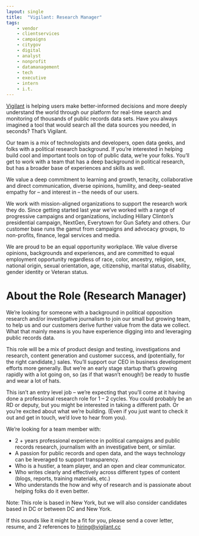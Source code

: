 ```yaml
---
layout: single
title:  "Vigilant: Research Manager"
tags: 
    - vendor
    - clientservices
    - campaigns
    - citygov
    - digital
    - analyst
    - nonprofit
    - datamanagement
    - tech
    - executive
    - intern
    - i.t.
---
```


[Vigilant](https://vigilant.cc/) is helping users make better-informed decisions and more deeply understand the world through our platform for real-time search and monitoring of thousands of public records data sets. Have you always imagined a tool that would search all the data sources you needed, in seconds? That’s Vigilant.

Our team is a mix of technologists and developers, open data geeks, and folks with a political research background. If you’re interested in helping build cool and important tools on top of public data, we’re your folks. You’ll get to work with a team that has a deep background in political research, but has a broader base of experiences and skills as well.

We value a deep commitment to learning and growth, tenacity, collaborative and direct communication, diverse opinions, humility, and deep-seated empathy for – and interest in – the needs of our users.

We work with mission-aligned organizations to support the research work they do. Since getting started last year we’ve worked with a range of progressive campaigns and organizations, including Hillary Clinton’s presidential campaign, NextGen, Everytown for Gun Safety and others. Our customer base runs the gamut from campaigns and advocacy groups, to non-profits, finance, legal services and media.

We are proud to be an equal opportunity workplace. We value diverse opinions, backgrounds and experiences, and are committed to equal employment opportunity regardless of race, color, ancestry, religion, sex, national origin, sexual orientation, age, citizenship, marital status, disability, gender identity or Veteran status.

# About the Role (Research Manager)

We’re looking for someone with a background in political opposition research and/or investigative journalism to join our small but growing team, to help us and our customers derive further value from the data we collect. What that mainly means is you have experience digging into and leveraging public records data.

This role will be a mix of product design and testing, investigations and research, content generation and customer success, and (potentially, for the right candidate,) sales. You’ll support our CEO in business development efforts more generally. But we’re an early stage startup that’s growing rapidly with a lot going on, so (as if that wasn’t enough!) be ready to hustle and wear a lot of hats.

This isn’t an entry level job – we’re expecting that you’ll come at it having done a professional research role for 1 – 2 cycles. You could probably be an RD or deputy, but you might be interested in taking a different path. Or you’re excited about what we’re building. (Even if you just want to check it out and get in touch, we’d love to hear from you). 

We’re looking for a team member with:

* 2 + years professional experience in political campaigns and public records research, journalism with an investigative bent, or similar.
* A passion for public records and open data, and the ways technology can be leveraged to support transparency.
* Who is a hustler, a team player, and an open and clear communicator.
* Who writes clearly and effectively across different types of content (blogs, reports, training materials, etc.)
* Who understands the how and why of research and is passionate about helping folks do it even better.

Note: This role is based in New York, but we will also consider candidates based in DC or between DC and New York.

If this sounds like it might be a fit for you, please send a cover letter, resume, and 2 references to hiring@vigilant.cc
